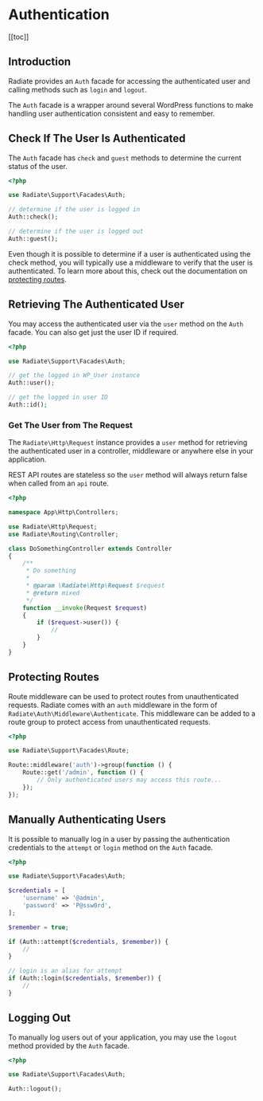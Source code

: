 # Authentication

[[toc]]

## Introduction

Radiate provides an `Auth` facade for accessing the authenticated user and calling methods such as `login` and `logout`.

The `Auth` facade is a wrapper around several WordPress functions to make handling user authentication consistent and easy to remember.

## Check If The User Is Authenticated

The `Auth` facade has `check` and `guest` methods to determine the current status of the user.

```php
<?php

use Radiate\Support\Facades\Auth;

// determine if the user is logged in
Auth::check();

// determine if the user is logged out
Auth::guest();
```

<AppNotice type="info">

Even though it is possible to determine if a user is authenticated using the check method, you will typically use a middleware to verify that the user is authenticated. To learn more about this, check out the documentation on [protecting routes](#protecting-routes).

</AppNotice>

## Retrieving The Authenticated User

You may access the authenticated user via the `user` method on the `Auth` facade. You can also get just the user ID if required.

```php
<?php

use Radiate\Support\Facades\Auth;

// get the logged in WP_User instance
Auth::user();

// get the logged in user ID
Auth::id();
```

### Get The User from The Request

The `Radiate\Http\Request` instance provides a `user` method for retrieving the authenticated user in a controller, middleware or anywhere else in your application.

<AppNotice type="warning">

REST API routes are stateless so the `user` method will always return false when called from an `api` route.

</AppNotice>

```php
<?php

namespace App\Http\Controllers;

use Radiate\Http\Request;
use Radiate\Routing\Controller;

class DoSomethingController extends Controller
{
    /**
     * Do something
     *
     * @param \Radiate\Http\Request $request
     * @return mixed
     */
    function __invoke(Request $request)
    {
        if ($request->user()) {
            //
        }
    }
}
```

## Protecting Routes

Route middleware can be used to protect routes from unauthenticated requests. Radiate comes with an `auth` middleware in the form of `Radiate\Auth\Middleware\Authenticate`. This middleware can be added to a route group to protect access from unauthenticated requests.

```php
<?php

use Radiate\Support\Facades\Route;

Route::middleware('auth')->group(function () {
    Route::get('/admin', function () {
        // Only authenticated users may access this route...
    });
});
```

## Manually Authenticating Users

It is possible to manually log in a user by passing the authentication credentials to the `attempt` or `login` method on the `Auth` facade.

```php
<?php

use Radiate\Support\Facades\Auth;

$credentials = [
    'username' => '@admin',
    'password' => 'P@ssw0rd',
];

$remember = true;

if (Auth::attempt($credentials, $remember)) {
    //
}

// login is an alias for attempt
if (Auth::login($credentials, $remember)) {
    //
}
```

## Logging Out

To manually log users out of your application, you may use the `logout` method provided by the `Auth` facade.

```php
<?php

use Radiate\Support\Facades\Auth;

Auth::logout();
```

